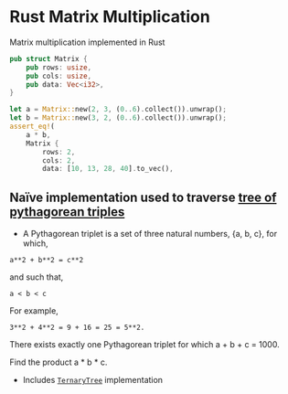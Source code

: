 # Rust Matrix Multiplication

Matrix multiplication implemented in Rust

```rust
pub struct Matrix {
    pub rows: usize,
    pub cols: usize,
    pub data: Vec<i32>,
}

let a = Matrix::new(2, 3, (0..6).collect()).unwrap();
let b = Matrix::new(3, 2, (0..6).collect()).unwrap();
assert_eq!(
    a * b,
    Matrix {
        rows: 2,
        cols: 2,
        data: [10, 13, 28, 40].to_vec(),
```

## Naïve implementation used to traverse [tree of pythagorean triples](https://en.wikipedia.org/wiki/Tree_of_primitive_Pythagorean_triples)


* A Pythagorean triplet is a set of three natural numbers, {a, b, c}, for
which,

```text
a**2 + b**2 = c**2
```

and such that,

```text
a < b < c
```

For example,

```text
3**2 + 4**2 = 9 + 16 = 25 = 5**2.
```

There exists exactly one Pythagorean triplet for which a + b + c = 1000.

Find the product a * b * c.

* Includes [`TernaryTree`](https://github.com/mkatychev/pythagorean_triplet/blob/master/src/ternary_tree.rs#L7-L12) implementation
